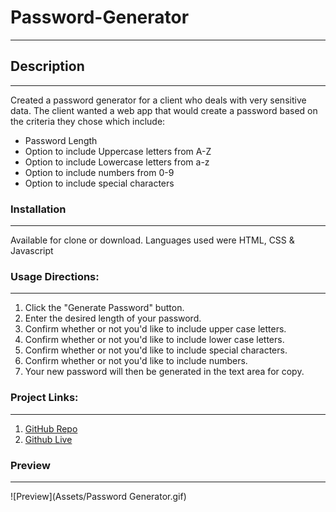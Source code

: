 # Password-Generator

---

## Description

---

Created a password generator for a client who deals with very sensitive data. The client wanted a web app that
would create a password based on the criteria they chose which include:

- Password Length
- Option to include Uppercase letters from A-Z
- Option to include Lowercase letters from a-z
- Option to include numbers from 0-9
- Option to include special characters

### Installation

---

Available for clone or download. Languages used were HTML, CSS & Javascript

### Usage Directions:

---

1. Click the "Generate Password" button.
2. Enter the desired length of your password.
3. Confirm whether or not you'd like to include upper case letters.
4. Confirm whether or not you'd like to include lower case letters.
5. Confirm whether or not you'd like to include special characters.
6. Confirm whether or not you'd like to include numbers.
7. Your new password will then be generated in the text area for copy.

### Project Links:

---

1. [GitHub Repo](https://github.com/jongomezdev/Password-Generator)
2. [Github Live](https://jongomezdev.github.io/Password-Generator/)

### Preview

---

![Preview](Assets/Password Generator.gif)
